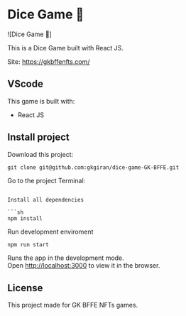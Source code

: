 # Dice Game 🎲

![Dice Game 🎲]

This is a Dice Game built with React JS.

Site: https://gkbffenfts.com/

## VScode

This game is built with:

- React JS

## Install project

Download this project:

```Make Emty folder, open it in terminal and run this comment
git clone git@github.com:gkgiran/dice-game-GK-BFFE.git
```

Go to the project Terminal:

````

Install all dependencies

```sh
npm install
````

Run development enviroment

```sh
npm run start
```

Runs the app in the development mode.\
Open [http://localhost:3000](http://localhost:3000) to view it in the browser.

## License

This project made for GK BFFE NFTs games.
